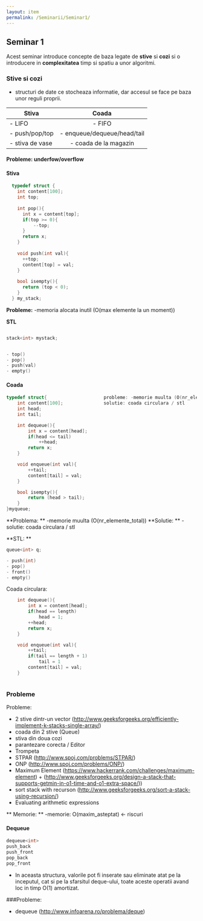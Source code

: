 ```yaml
---
layout: item
permalink: /Seminarii/Seminar1/
---
```


## Seminar 1

Acest seminar introduce concepte de baza legate de **stive** si **cozi** si o introducere in **complexitatea** timp si spatiu a unor algoritmi.


### Stive si cozi


- structuri de date ce stocheaza informatie, dar accesul se face pe baza unor reguli proprii.

| Stiva                         | Coada                         |
| ------------------------------|:-----------------------------:| 
| - LIFO                        | - FIFO                        | 
| - push/pop/top                | - enqueue/dequeue/head/tail   |  
| - stiva de vase               | - coada de la magazin         |

#### Probleme: underfow/overflow

#### Stiva

``` C++
  typedef struct {
    int content[100];
    int top;
  
    int pop(){						
      int x = content[top];
      if(top >= 0){
          --top;
      }
      return x;
    }
  
    void push(int val){
      ++top;
      content[top] = val;
    }
  
    bool isempty(){
      return (top < 0);
    }
  } my_stack;
```

**Probleme:**
  -memoria alocata inutil (O(max elemente la un moment))

**STL**
``` C++

stack<int> mystack;


- top()
- pop()
- push(val)
- empty()

```
#### Coada

``` C++
typedef struct{						probleme: -memorie muulta (O(nr_elemente_total))
    int content[100];				solutie: coada circulara / stl
    int head;
    int tail;

    int dequeue(){
        int x = content[head];
        if(head <= tail)
            ++head;
        return x;
    }

    void enqueue(int val){
        ++tail;
        content[tail] = val;
    }

    bool isempty(){
        return (head > tail);
    }
}myqueue;

```

**Problema: **  -memorie muulta (O(nr_elemente_total))
**Solutie: ** -solutie: coada circulara / stl
    
**STL: **

``` C++
queue<int> q;

- push(int)
- pop()
- front()
- empty()
```

Coada circulara:

``` C++
	int dequeue(){
        int x = content[head];
        if(head == length)
            head = 1;
		++head;
        return x;
    }

    void enqueue(int val){
        ++tail;
		if(tail == length + 1)
			tail = 1
        content[tail] = val;
    }
	
```

### Probleme


Probleme:

- 2 stive dintr-un vector (http://www.geeksforgeeks.org/efficiently-implement-k-stacks-single-array/)
- coada din 2 stive (Queue)
- stiva din doua cozi
- parantezare corecta / Editor
- Trompeta
- STPAR (http://www.spoj.com/problems/STPAR/)
- ONP (http://www.spoj.com/problems/ONP/)
- Maximum Element (https://www.hackerrank.com/challenges/maximum-element) + 
					(http://www.geeksforgeeks.org/design-a-stack-that-supports-getmin-in-o1-time-and-o1-extra-space/))
- sort stack with recurson (http://www.geeksforgeeks.org/sort-a-stack-using-recursion/)
- Evaluating arithmetic expressions


** Memorie: ** -memorie: O(maxim_asteptat) <- riscuri

#### Dequeue

``` C++
dequeue<int>
push_back
push_front
pop_back
pop_front

```

- In aceasta structura, valorile pot fi inserate sau eliminate atat pe la inceputul, cat si pe la sfarsitul deque-ului, toate aceste operatii avand loc in timp O(1) amortizat.

###Probleme:


- dequeue (http://www.infoarena.ro/problema/deque)


